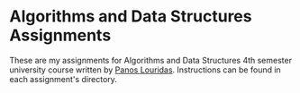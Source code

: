 # Algorithms and Data Structures Assignments
These are my assignments for Algorithms and Data Structures 4th semester university course written by [Panos Louridas](https://github.com/louridas). Instructions can be found in each assignment's directory.
